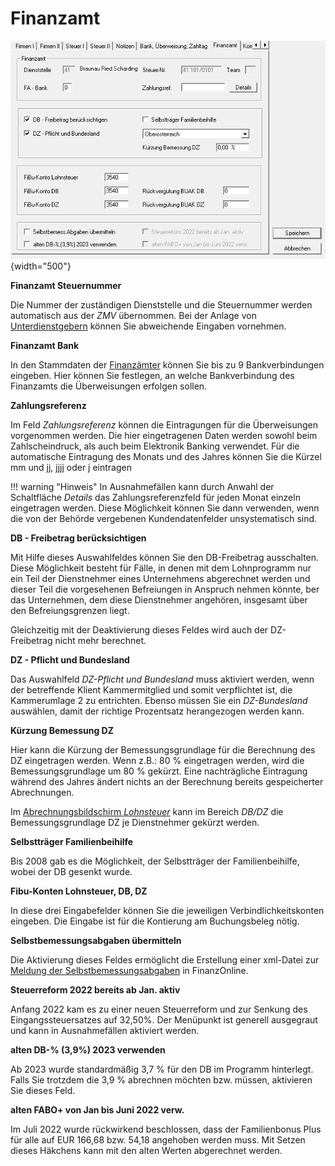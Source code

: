# Finanzamt

![Image](<img/image24.png>){width="500"}

**Finanzamt Steuernummer**

Die Nummer der zuständigen Dienststelle und die Steuernummer werden automatisch aus der *ZMV* übernommen. Bei der Anlage von [Unterdienstgebern](/LOHN/Stammdaten%20Klient%20%28Dienstgeber%29/Unterdienstgeber/) können Sie abweichende Eingaben vornehmen.

**Finanzamt Bank**

In den Stammdaten der [Finanzämter](/LOHN/Finanzämter%2C%20Gemeinden%2C%20ÖGK%2C%20BV-Kassen%2C%20Gerichte/Anlegen%20der%20Bankverbindungen/) können Sie bis zu 9 Bankverbindungen eingeben. Hier können Sie festlegen, an welche Bankverbindung des Finanzamts die Überweisungen erfolgen sollen.

**Zahlungsreferenz**

Im Feld *Zahlungsreferenz* können die Eintragungen für die Überweisungen vorgenommen werden. Die hier eingetragenen Daten werden sowohl beim Zahlscheindruck, als auch beim Elektronik Banking verwendet. 
Für die automatische Eintragung des Monats und des Jahres können Sie die Kürzel mm und jj, jjjj oder j eintragen

!!! warning "Hinweis"
    In Ausnahmefällen kann durch Anwahl der Schaltfläche *Details* das Zahlungsreferenzfeld für jeden Monat einzeln eingetragen werden. Diese Möglichkeit können Sie dann verwenden, wenn die von der Behörde vergebenen Kundendatenfelder unsystematisch sind.

**DB - Freibetrag berücksichtigen**

Mit Hilfe dieses Auswahlfeldes können Sie den DB-Freibetrag ausschalten. Diese Möglichkeit besteht für Fälle, in denen mit dem Lohnprogramm nur ein Teil der Dienstnehmer eines Unternehmens abgerechnet werden und dieser Teil die vorgesehenen Befreiungen in Anspruch nehmen könnte, ber
das Unternehmen, dem diese Dienstnehmer angehören, insgesamt über den Befreiungsgrenzen liegt.

Gleichzeitig mit der Deaktivierung dieses Feldes wird auch der DZ-Freibetrag nicht mehr berechnet.

**DZ - Pflicht und Bundesland**

Das Auswahlfeld *DZ-Pflicht und Bundesland* muss aktiviert werden, wenn der betreffende Klient Kammermitglied und somit verpflichtet ist, die Kammerumlage 2 zu entrichten. Ebenso müssen Sie ein *DZ-Bundesland* auswählen, damit der richtige Prozentsatz herangezogen werden kann.

**Kürzung Bemessung DZ**

Hier kann die Kürzung der Bemessungsgrundlage für die Berechnung des DZ eingetragen werden. Wenn z.B.: 80 % eingetragen werden, wird die Bemessungsgrundlage um 80 % gekürzt. Eine nachträgliche Eintragung während des Jahres ändert nichts an der Berechnung bereits gespeicherter Abrechnungen.

Im [Abrechnungsbildschirm *Lohnsteuer*](/LOHN/Abrechnungsbildschirme/Lohnsteuer/) kann im Bereich *DB/DZ* die Bemessungsgrundlage DZ je Dienstnehmer gekürzt werden.

**Selbstträger Familienbeihilfe**

Bis 2008 gab es die Möglichkeit, der Selbstträger der Familienbeihilfe, wobei der DB gesenkt wurde.

**Fibu-Konten Lohnsteuer, DB, DZ**

In diese drei Eingabefelder können Sie die jeweiligen Verbindlichkeitskonten eingeben. Die Eingabe ist für die Kontierung am Buchungsbeleg nötig.

**Selbstbemessungsabgaben übermitteln**

Die Aktivierung dieses Feldes ermöglicht die Erstellung einer xml-Datei zur [Meldung der Selbstbemessungsabgaben](/LOHN/Selbstbemessungsabgaben%20melden/) in FinanzOnline.

**Steuerreform 2022 bereits ab Jan. aktiv**

Anfang 2022 kam es zu einer neuen Steuerreform und zur Senkung des Eingangssteuersatzes auf 32,50%. Der Menüpunkt ist generell ausgegraut und kann in Ausnahmefällen aktiviert werden.

**alten DB-% (3,9%) 2023 verwenden**

Ab 2023 wurde standardmäßig 3,7 % für den DB im Programm hinterlegt. Falls Sie trotzdem die 3,9 % abrechnen möchten bzw. müssen, aktivieren Sie dieses Feld.

**alten FABO+ von Jan bis Juni 2022 verw.**

Im Juli 2022 wurde rückwirkend beschlossen, dass der Familienbonus Plus für alle auf EUR 166,68 bzw. 54,18 angehoben werden muss. Mit Setzen dieses Häkchens kann mit den alten Werten abgerechnet werden.